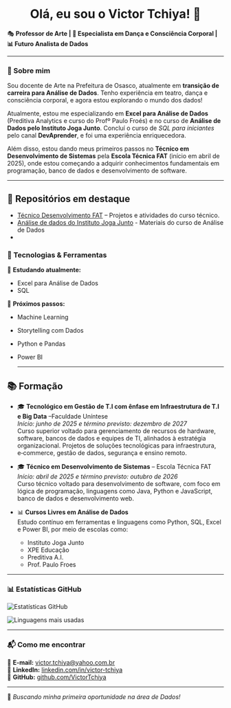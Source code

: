 <h1 align="center">Olá, eu sou o Victor Tchiya! 👋</h1>

🎭 **Professor de Arte | 🎨 Especialista em Dança e Consciência Corporal | 📊 Futuro Analista de Dados**  

---

### 🚀 Sobre mim  
Sou docente de Arte na Prefeitura de Osasco, atualmente em **transição de carreira para Análise de Dados**. Tenho experiência em teatro, dança e consciência corporal, e agora estou explorando o mundo dos dados!  

Atualmente, estou me especializando em **Excel para Análise de Dados** (Preditiva Analytics e curso do Profº Paulo Froés) e no curso de **Análise de Dados pelo Instituto Joga Junto**. 
Concluí o curso de *SQL para iniciantes* pelo canal **DevAprender**, e foi uma experiência enriquecedora.

Além disso, estou dando meus primeiros passos no **Técnico em Desenvolvimento de Sistemas** pela **Escola Técnica FAT** (início em abril de 2025), onde estou começando a adquirir conhecimentos fundamentais em programação, banco de dados e desenvolvimento de software.

---
## 📂 Repositórios em destaque
- [Técnico Desenvolvimento FAT](https://github.com/VictorTchiya/T-cnico-Desenvolvimento-FAT) – Projetos e atividades do curso técnico.
- [Análise de dados do Instituto Joga Junto](https://github.com/VictorTchiya/portfolio-analise-de-dados) - Materiais do curso de Análise de Dados
- 


### 🔧 Tecnologias & Ferramentas  
📌 **Estudando atualmente:**  
- Excel para Análise de Dados
- SQL
 
  
📌 **Próximos passos:**  
- Machine Learning  
- Storytelling com Dados
- Python e Pandas
- Power BI

  ---

## 📚 Formação

- 🎓 **Tecnológico em Gestão de T.I com ênfase em Infraestrutura de T.I e Big Data** –Faculdade Uníntese  
  *Início: junho de 2025 e término previsto: dezembro de 2027*  
  Curso superior voltado para gerenciamento de recursos de hardware, software, bancos de dados e equipes de TI, alinhados à estratégia organizacional. Projetos de soluções tecnológicas para infraestrutura, e‑commerce, gestão de dados, segurança e ensino remoto.

- 🎓 **Técnico em Desenvolvimento de Sistemas** – Escola Técnica FAT  
  *Início: abril de 2025 e término previsto: outubro de 2026*  
  Curso técnico voltado para desenvolvimento de software, com foco em lógica de programação, linguagens como Java, Python e JavaScript, banco de dados e desenvolvimento web.

- 📊 **Cursos Livres em Análise de Dados**  
  Estudo contínuo em ferramentas e linguagens como Python, SQL, Excel e Power BI, por meio de escolas como:  
  - Instituto Joga Junto  
  - XPE Educação  
  - Preditiva A.I.  
  - Prof. Paulo Froes
 
---

### 📊 Estatísticas GitHub

![Estatísticas GitHub](https://github-readme-stats.vercel.app/api?username=VictorTchiya&show_icons=true&theme=default&include_all_commits=true&count_private=true)

![Linguagens mais usadas](https://github-readme-stats.vercel.app/api/top-langs/?username=VictorTchiya&layout=compact&theme=default)



---

### 📬 Como me encontrar  
📧 **E-mail:** [victor.tchiya@yahoo.com.br](mailto:victor.tchiya@yahoo.com.br)  
🔗 **LinkedIn:** [linkedin.com/in/victor-tchiya](https://www.linkedin.com/in/victor-tchiya/)  
🐙 **GitHub:** [github.com/VictorTchiya](https://github.com/VictorTchiya)  

---

🚀 *Buscando minha primeira oportunidade na área de Dados!*






